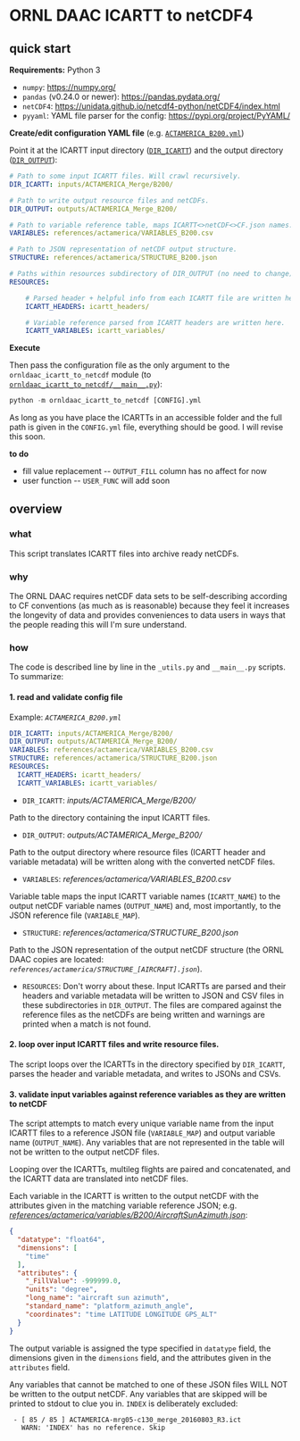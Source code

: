 # ORNL DAAC ICARTT to netCDF4

## quick start

**Requirements:** Python 3

* `numpy`: https://numpy.org/
* `pandas` (v0.24.0 or newer): https://pandas.pydata.org/
* `netCDF4`: https://unidata.github.io/netcdf4-python/netCDF4/index.html
* `pyyaml`: YAML file parser for the config: https://pypi.org/project/PyYAML/

**Create/edit configuration YAML file** (e.g. [`ACTAMERICA_B200.yml`](ACTAMERICA_B200.yml)) 

Point it at the ICARTT input directory ([`DIR_ICARTT`](inputs/ACTAMERICA_Merge/B200/)) and the output directory ([`DIR_OUTPUT`](outputs/ACTAMERICA_Merge_B200/)):

```yaml
# Path to some input ICARTT files. Will crawl recursively.
DIR_ICARTT: inputs/ACTAMERICA_Merge/B200/

# Path to write output resource files and netCDFs.
DIR_OUTPUT: outputs/ACTAMERICA_Merge_B200/

# Path to variable reference table, maps ICARTT<>netCDF<>CF.json names.
VARIABLES: references/actamerica/VARIABLES_B200.csv

# Path to JSON representation of netCDF output structure.
STRUCTURE: references/actamerica/STRUCTURE_B200.json

# Paths within resources subdirectory of DIR_OUTPUT (no need to change).
RESOURCES:

    # Parsed header + helpful info from each ICARTT file are written here.
    ICARTT_HEADERS: icartt_headers/

    # Variable reference parsed from ICARTT headers are written here.
    ICARTT_VARIABLES: icartt_variables/
```

**Execute**

Then pass the configuration file as the only argument to the `ornldaac_icartt_to_netcdf` module (to [`ornldaac_icartt_to_netcdf/__main__.py`](ornldaac_icartt_to_netcdf/__main__.py)):

```python
python -m ornldaac_icartt_to_netcdf [CONFIG].yml
```

As long as you have place the ICARTTs in an accessible folder and the full path is given in the `CONFIG.yml` file, everything should be good. I will revise this soon.

**to do**

* fill value replacement -- `OUTPUT_FILL` column has no affect for now
* user function -- `USER_FUNC` will add soon

## overview

### what

This script translates ICARTT files into archive ready netCDFs. 

### why

The ORNL DAAC requires netCDF data sets to be self-describing according to CF conventions (as much as is reasonable) because they feel it increases the longevity of data and provides conveniences to data users in ways that the people reading this will I'm sure understand.

### how

The code is described line by line in the `_utils.py` and `__main__.py` scripts. To summarize:

#### 1. read and validate config file

Example: *`ACTAMERICA_B200.yml`*

```yaml
DIR_ICARTT: inputs/ACTAMERICA_Merge/B200/
DIR_OUTPUT: outputs/ACTAMERICA_Merge_B200/
VARIABLES: references/actamerica/VARIABLES_B200.csv
STRUCTURE: references/actamerica/STRUCTURE_B200.json
RESOURCES:
  ICARTT_HEADERS: icartt_headers/
  ICARTT_VARIABLES: icartt_variables/
```

* `DIR_ICARTT`: *inputs/ACTAMERICA_Merge/B200/*

Path to the directory containing the input ICARTT files.

* `DIR_OUTPUT`: *outputs/ACTAMERICA_Merge_B200/*

Path to the output directory where resource files (ICARTT header and variable metadata) will be written along with the converted netCDF files.

* `VARIABLES`: *references/actamerica/VARIABLES_B200.csv*

Variable table maps the input ICARTT variable names (`ICARTT_NAME`) to the output netCDF variable names (`OUTPUT_NAME`) and, most importantly, to the JSON reference file (`VARIABLE_MAP`).

* `STRUCTURE`: *references/actamerica/STRUCTURE_B200.json*

Path to the JSON representation of the output netCDF structure (the ORNL DAAC copies are located: *`references/actamerica/STRUCTURE_[AIRCRAFT].json`*). 

* `RESOURCES`: Don't worry about these. Input ICARTTs are parsed and their headers and variable metadata will be written to JSON and CSV files in these subdirectories in `DIR_OUTPUT`. The files are compared against the reference files as the netCDFs are being written and warnings are printed when a match is not found.

#### 2. loop over input ICARTT files and write resource files.

The script loops over the ICARTTs in the directory specified by  `DIR_ICARTT`, parses the header and variable metadata, and writes to JSONs and CSVs.

#### 3. validate input variables against reference variables as they are written to netCDF

The script attempts to match every unique variable name from the input ICARTT files to a reference JSON file (`VARIABLE_MAP`) and output variable name (`OUTPUT_NAME`). Any variables that are not represented in the table will not be written to the output netCDF files.

Looping over the ICARTTs, multileg flights are paired and concatenated, and the ICARTT data are translated into netCDF files.

Each variable in the ICARTT is written to the output netCDF with the attributes given in the matching variable reference JSON; e.g. *[references/actamerica/variables/B200/AircraftSunAzimuth.json](references/actamerica/variables/B200/AircraftSunAzimuth.json)*:

```json
{
  "datatype": "float64",
  "dimensions": [
    "time"
  ],
  "attributes": {
    "_FillValue": -999999.0,
    "units": "degree",
    "long_name": "aircraft sun azimuth",
    "standard_name": "platform_azimuth_angle",
    "coordinates": "time LATITUDE LONGITUDE GPS_ALT"
  }
}
```

The output variable is assigned the type specified in `datatype` field, the dimensions given in the `dimensions` field, and the attributes given in the `attributes` field. 

Any variables that cannot be matched to one of these JSON files WILL NOT be written to the output netCDF. Any variables that are skipped will be printed to stdout to clue you in. `INDEX` is deliberately excluded:

```shell
 - [ 85 / 85 ] ACTAMERICA-mrg05-c130_merge_20160803_R3.ict 
   WARN: 'INDEX' has no reference. Skip
```
